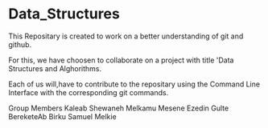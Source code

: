 # Data_Structures
This Repositary is created to work on a better understanding of git and github. 

For this, we have choosen to collaborate on a project with title 'Data Structures and Alghorithms.

Each of us will,have to contribute to the repositary using the Command Line Interface with the corresponding git commands.

Group Members
Kaleab Shewaneh
Melkamu Mesene
Ezedin Gulte
BereketeAb Birku
Samuel Melkie
